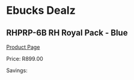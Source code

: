 
# Ebucks Dealz
## RHPRP-6B RH Royal Pack - Blue
[Product Page](https://www.ebucks.com/web/shop/productSelected.do?prodId=1155322187&catId=704985963)

Price: R899.00

Savings: 


	
